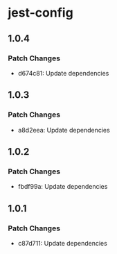 # jest-config

## 1.0.4

### Patch Changes

- d674c81: Update dependencies

## 1.0.3

### Patch Changes

- a8d2eea: Update dependencies

## 1.0.2

### Patch Changes

- fbdf99a: Update dependencies

## 1.0.1

### Patch Changes

- c87d711: Update dependencies
